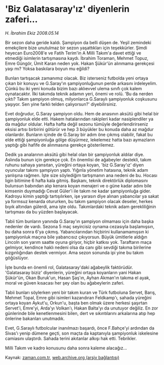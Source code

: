 # 'Biz Galatasaray'ız'  diyenlerin zaferi...

*H. İbrahim Ekiz 2008.05.14*

<tr><td class="metin" colspan="2" style="padding-top: 20px; padding-left: 5px; padding-right: 10px;">Bir sezon daha geride kaldı. Şampiyon da belli düşen de. Yeşil zemindeki emekçilere bize unutulmaz bir sezon yaşattıkları için teşekkürler. Şimdi heyecan Euro2008'e ve Fatih Terim'in A Milli Takım'a davet ettiği ve etmediği isimlerin tartışmasına kaydı. İbrahim Toraman, Mehmet Topuz, Emre Güngör, Ümit Karan neden yok. Hakan Şükür'ün alınmama gerekçesi yaşı mı? Yoksa baskılara boyun mu eğildi?</td></tr><tr><td class="metin" colspan="2" style="padding-top: 20px; padding-left: 5px; padding-right: 10px;"><p>Bunları tartışacak zamanımız olacak. Biz isterseniz futbolda yeni ortaya çıkan bir konuyu ve G.Saray'ın şampiyonluğunun perde arkasını irdeleyelim. Çünkü bu iki yeni konuda bizim bazı aklıevvel ulema sınıfı çok kalem oynatacaktır. İlki takımda teknik adamın yeri, önemi ve rolü. 'Bu da nerden çıktı? Takım şampiyon olmuş, milyonlarca G.Saraylı şampiyonluk coşkusunu yaşıyor. Sen yine farklı telden çalıyorsun?' diyebilirsiniz.
<p>Evet doğrudur, G.Saray şampiyon oldu. Hem de anasının aksütü gibi helal bir şampiyonluk elde etti. Hakem hatalarından rakipleri kadar nasiplendiler ya da mağdur oldular. Hafta hafta değil sezonu tümüyle değerlendirirseniz eksisi artısı birbirini götürür ve hep 3 büyükler bu konuda daha az mağdur olanlardır. Bunların içinde de G.Saray bir adım öne çıkmış olabilir, fakat bu elde ettiği şampiyonluğa gölge düşürmez, lekelemez hatta bazı aymazların yaptığı gibi hafife de alınmasına gerekçe gösterilemez.
<p>Dedik ya analarının aksütü gibi helal olan bir şampiyonluk aldılar diye. Aslında bunun için gerekçe çok. En önemlisi de ağabeyler destekli, takım ruhunu sahaya yansıtan, yüreğini ortaya koyan, 'biz G.Saray'ız' diyen oyuncular takımı şampiyon yaptı. Yığınla yönetim hatasına, teknik adam yanlışına rağmen. İşte size söylediğim tartışmanın ana nedeni de bu. Hocası ligin bitimine 6 hafta kala gitmiş. Başkanı, teknik direktörlük diplomasını bulunsun babından alıp kenara koyan menajeri ve o güne kadar adını bile kimsenin duymadığı Cevat Güler'i ile takım ne kadar şampiyonluğa gider. Kadroyu kimin yaptığı tartışılırken, işe yarasın diye alınan yabancılar ya sakat ya formsuz kenarda otururken, bu takım şampiyon olacak deseler, herkes bıyık altından gülerdi, ama işte oldu. Takımlardaki teknik adam gerekliliğinin tartışması da bu yüzden başlayacak. 
<p>Tabii tüm bunların yanında G.Saray'ın şampiyon olmaması için daha başka nedenler de vardı. Sezona 5 maç seyircisiz oynama cezasıyla başlamışsın, bu daha sonra 6'ya çıkmış. Yabancılarından hiçbirini kullanamamışsın ki şampiyonluk maçına bile yabancısız çıkıyorsun. Büyük ümitlerle aldığın Lincoln son yarım saatte oyuna giriyor, hiçbir katkısı yok. Taraftarın maça gelmiyor, kendince haklı nedeni olsa da canı gibi sevdiği takıma birilerine kızgınlığından destek vermiyor. Ama sezon sonunda ipi yine bu takım göğüslüyor.
<p>İşte bunda en önemli rol, Galatasaray'daki ağabeylik faktörüdür. 'Galatasaray biziz' diyenlerin, yüreğini ortaya koyanların yani Hakan Şükür'ün, Okan Buruk'un, Hasan Şaş'ın, Ayhan Akman'ın takıma el ayak, moral ve güven kısacası her şey olan bu ağabeylerin zaferi. 
<p>Tabii bunları söylerken yeni bir takım kuran ve Türk futboluna Servet, Barış, Mehmet Topal, Emre gibi isimleri kazandıran Feldkamp'ı, sahada yüreğini ortaya koyan Aykut'u, Orkun'u, başta ben olmak üzere herkesi şaşırtan Servet'i, Emre'yi, Arda'yı Volkan'ı, Hakan Balta'yı da unutuyor değiliz. En zor günlerinde bile kenetlenmesini bilen, dert ve sıkıntılarını arkalarına atıp hep önlerine bakanları unutmadık.
<p>Evet, G.Saraylı futbolcular inanılmazı başardı, önce F.Bahçe'yi ardından da Sivas'ı yenip dümene geçti, son maçta da kaptanıyla şampiyonluk iskelesine camiasını ulaştırdı. Sahada terini akıtanlar alkışı hak etti. Tebrikler.
<p>Milli Takım ve kadro konusunu daha sonra kaleme alacağız...<br/></p></p></p></p></p></p></p></p></td></tr>

Kaynak: [zaman.com.tr](http://zaman.com.tr/yazar.do?yazino=689243), [web.archive.org (arşiv bağlantısı)](http://web.archive.org/web/20080804122403/http://www.zaman.com.tr:80/yazar.do?yazino=689243)
